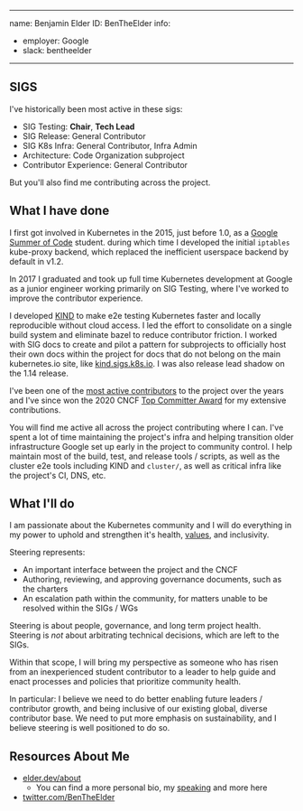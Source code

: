 -------------------------------------------------------------
name: Benjamin Elder
ID: BenTheElder
info:
  - employer: Google
  - slack: bentheelder
-------------------------------------------------------------

## SIGS

I've historically been most active in these sigs:

- SIG Testing: **Chair**, **Tech Lead**
- SIG Release: General Contributor
- SIG K8s Infra: General Contributor, Infra Admin
- Architecture: Code Organization subproject
- Contributor Experience: General Contributor

But you'll also find me contributing across the project.

## What I have done

I first got involved in Kubernetes in the 2015, just before 1.0, as a 
[Google Summer of Code] student. during which time I developed the initial 
`iptables` kube-proxy backend, which replaced the inefficient userspace backend 
by default in v1.2.

In 2017 I graduated and took up full time Kubernetes development at Google as a 
junior engineer working primarily on SIG Testing, where I've worked to improve 
the contributor experience.

I developed [KIND] to make e2e testing Kubernetes faster and 
locally reproducible without cloud access.
I led the effort to consolidate on a single build system and eliminate bazel to 
reduce contributor friction.
I worked with SIG docs to create and pilot a pattern for subprojects to
officially host their own docs within the project for docs that do not belong
on the main kubernetes.io site, like [kind.sigs.k8s.io].
I was also release lead shadow on the 1.14 release.

I've been one of the [most active contributors] to the project over the years and
I've since won the 2020 CNCF [Top Committer Award] for my extensive contributions.

You will find me active all across the project contributing where I can. I've
spent a lot of time maintaining the project's infra and helping transition older
infrastructure Google set up early in the project to community control. I help
maintain most of the build, test, and release tools / scripts, as well as the
cluster e2e tools including KIND and `cluster/`, as well as critical infra
like the project's CI, DNS, etc.


## What I'll do

I am passionate about the Kubernetes community and I will do everything in my 
power to uphold and strengthen it's health, [values], and inclusivity.

Steering represents:
- An important interface between the project and the CNCF
- Authoring, reviewing, and approving governance documents, such as the charters
- An escalation path within the community, for matters unable to be resolved within the SIGs / WGs

Steering is about people, governance, and long term project health.
Steering is *not* about arbitrating technical decisions, which are left to the SIGs.

Within that scope, I will bring my perspective as someone who has risen from an 
inexperienced student contributor to a leader to help guide and enact processes
and policies that prioritize community health.

In particular: I believe we need to do better enabling 
future leaders / contributor growth, and being inclusive of our existing global,
diverse contributor base. We need to put more emphasis on sustainability, and
I believe steering is well positioned to do so.

## Resources About Me

- [elder.dev/about](https://elder.dev/aboput)
  - You can find a more personal bio, my [speaking] and more here
- [twitter.com/BenTheElder](https://twitter.com/BenTheElder)

[most active contributors]: https://k8s.devstats.cncf.io/d/13/developer-activity-counts-by-repository-group?orgId=1
[values]: https://www.kubernetes.dev/community/values/
[kind.sigs.k8s.io]: https://kind.sigs.k8s.io/
[Google Summer of Code]: https://summerofcode.withgoogle.com/
[KIND]: https://sigs.k8s.io/kind
[Top Committer Award]: https://www.cncf.io/announcements/2020/11/20/cloud-native-computing-foundation-announces-2020-community-awards-winners
[speaking]: https://elder.dev/about/#speaking
